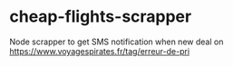 # cheap-flights-scrapper
Node scrapper to get SMS notification when new deal on https://www.voyagespirates.fr/tag/erreur-de-pri
